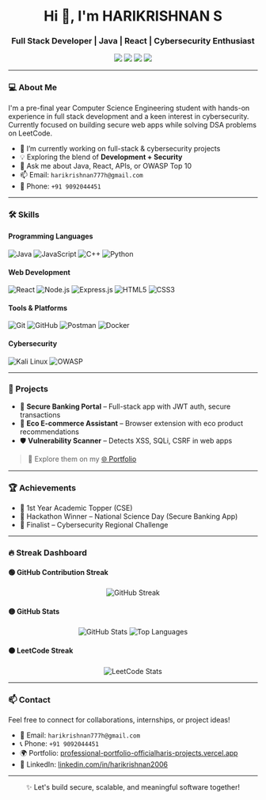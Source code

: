 <!-- Profile Header -->
<h1 align="center">Hi 👋, I'm HARIKRISHNAN S</h1>
<h3 align="center">Full Stack Developer | Java | React | Cybersecurity Enthusiast</h3>

<p align="center">
  <a href="https://professional-portfolio-officialharis-projects.vercel.app/" target="_blank"><img src="https://img.shields.io/badge/Portfolio-22272E?style=for-the-badge&logo=vercel&logoColor=white"/></a>
  <a href="https://leetcode.com/u/s_harikrishnan/" target="_blank"><img src="https://img.shields.io/badge/LeetCode-FFA116?style=for-the-badge&logo=leetcode&logoColor=black"/></a>
  <a href="https://github.com/officialhari" target="_blank"><img src="https://img.shields.io/badge/GitHub-181717?style=for-the-badge&logo=github&logoColor=white"/></a>
  <a href="https://www.linkedin.com/in/harikrishnan2006/" target="_blank"><img src="https://img.shields.io/badge/LinkedIn-0077B5?style=for-the-badge&logo=linkedin&logoColor=white"/></a>
</p>

---

### 💻 About Me

I'm a pre-final year Computer Science Engineering student with hands-on experience in full stack development and a keen interest in cybersecurity. Currently focused on building secure web apps while solving DSA problems on LeetCode.

- 🔭 I’m currently working on full-stack & cybersecurity projects  
- 💡 Exploring the blend of **Development + Security**  
- 💬 Ask me about Java, React, APIs, or OWASP Top 10  
- 📫 Email: `harikrishnan777h@gmail.com`  
- 📱 Phone: `+91 9092044451`  

---

### 🛠️ Skills

#### Programming Languages
![Java](https://img.shields.io/badge/Java-007396?style=flat-square&logo=java&logoColor=white)
![JavaScript](https://img.shields.io/badge/JavaScript-F7DF1E?style=flat-square&logo=javascript&logoColor=black)
![C++](https://img.shields.io/badge/C++-00599C?style=flat-square&logo=c%2b%2b&logoColor=white)
![Python](https://img.shields.io/badge/Python-3776AB?style=flat-square&logo=python&logoColor=white)

#### Web Development
![React](https://img.shields.io/badge/React-20232A?style=flat-square&logo=react&logoColor=61DAFB)
![Node.js](https://img.shields.io/badge/Node.js-339933?style=flat-square&logo=nodedotjs&logoColor=white)
![Express.js](https://img.shields.io/badge/Express.js-000000?style=flat-square&logo=express&logoColor=white)
![HTML5](https://img.shields.io/badge/HTML5-E34F26?style=flat-square&logo=html5&logoColor=white)
![CSS3](https://img.shields.io/badge/CSS3-1572B6?style=flat-square&logo=css3&logoColor=white)

#### Tools & Platforms
![Git](https://img.shields.io/badge/Git-F05032?style=flat-square&logo=git&logoColor=white)
![GitHub](https://img.shields.io/badge/GitHub-181717?style=flat-square&logo=github&logoColor=white)
![Postman](https://img.shields.io/badge/Postman-FF6C37?style=flat-square&logo=postman&logoColor=white)
![Docker](https://img.shields.io/badge/Docker-2496ED?style=flat-square&logo=docker&logoColor=white)

#### Cybersecurity
![Kali Linux](https://img.shields.io/badge/Kali%20Linux-557C94?style=flat-square&logo=kalilinux&logoColor=white)
![OWASP](https://img.shields.io/badge/OWASP_Top_10-000000?style=flat-square&logo=owasp&logoColor=white)

---

### 🧠 Projects

- 🔐 **Secure Banking Portal** – Full-stack app with JWT auth, secure transactions  
- 🛒 **Eco E-commerce Assistant** – Browser extension with eco product recommendations  
- 🛡️ **Vulnerability Scanner** – Detects XSS, SQLi, CSRF in web apps

> 📂 Explore them on my [🌐 Portfolio](https://professional-portfolio-officialharis-projects.vercel.app)

---

### 🏆 Achievements

- 🥇 1st Year Academic Topper (CSE)
- 🥉 Hackathon Winner – National Science Day (Secure Banking App)
- 🏅 Finalist – Cybersecurity Regional Challenge

---

### 🔥 Streak Dashboard

#### 🟢 GitHub Contribution Streak

<p align="center">
  <img src="https://streak-stats.demolab.com?user=officialhari&theme=tokyonight&hide_border=true" alt="GitHub Streak" />
</p>

#### 🟡 GitHub Stats

<p align="center">
  <img src="https://github-readme-stats.vercel.app/api?username=officialhari&show_icons=true&theme=tokyonight&hide_border=true" alt="GitHub Stats" />
  <img src="https://github-readme-stats.vercel.app/api/top-langs/?username=officialhari&layout=compact&theme=tokyonight&hide_border=true" alt="Top Languages" />
</p>

#### 🟠 LeetCode Streak

<p align="center">
  <img src="https://leetcard.jacoblin.cool/s_harikrishnan?theme=dark&ext=heatmap" alt="LeetCode Stats" />
</p>

---

### 📫 Contact

Feel free to connect for collaborations, internships, or project ideas!

- 📧 Email: `harikrishnan777h@gmail.com`  
- 📞 Phone: `+91 9092044451`  
- 🌍 Portfolio: [professional-portfolio-officialharis-projects.vercel.app](https://professional-portfolio-officialharis-projects.vercel.app)  
- 💼 LinkedIn: [linkedin.com/in/harikrishnan2006](https://www.linkedin.com/in/harikrishnan2006/)  

---

<p align="center">✨ Let's build secure, scalable, and meaningful software together!</p>

